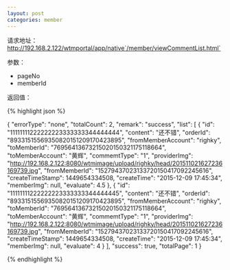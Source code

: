 ```yaml
---
layout: post
categories: member
---
```

请求地址：http://192.168.2.122/wtmportal/app/native`/member/viewCommentList.html`

参数：

- pageNo 
- memberId

返回值：

{% highlight json %}

{
    "errorType": "none",
    "totalCount": 2,
    "remark": "success",
    "list": [
        {
            "id": "11111111222222223333333344444444",
            "content": "还不错",
            "orderId": "89331515569350820151209170423895",
            "fromMemberAccount": "righky",
            "toMemberId": "76956413673215020150321175118664",
            "toMemberAccount": "黄辉",
            "commemtType": "1",
            "providerImg": "http://192.168.2.122:8080/wtmimage/upload/righky/head/201511021627236169739.jpg",
            "fromMemberId": "15279437023133720150417092245616",
            "createTimeStamp": 1449654334508,
            "createTime": "2015-12-09 17:45:34",
            "memberImg": null,
            "evaluate": 4.5
        },
        {
            "id": "11111111222222223333333344444445",
            "content": "还不错",
            "orderId": "89331515569350820151209170423895",
            "fromMemberAccount": "righky",
            "toMemberId": "76956413673215020150321175118664",
            "toMemberAccount": "黄辉",
            "commemtType": "1",
            "providerImg": "http://192.168.2.122:8080/wtmimage/upload/righky/head/201511021627236169739.jpg",
            "fromMemberId": "15279437023133720150417092245616",
            "createTimeStamp": 1449654334508,
            "createTime": "2015-12-09 17:45:34",
            "memberImg": null,
            "evaluate": 4
        }
    ],
    "success": true,
    "totalPage": 1
}

{% endhighlight %}
